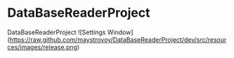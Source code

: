 # DataBaseReaderProject
DataBaseReaderProject 
![Settings Window]
(https://raw.github.com/maystrovoy/DataBaseReaderProject/dev/src/resources/images/release.png)
